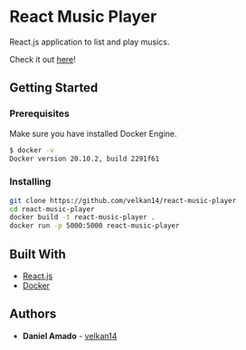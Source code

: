 # React Music Player

React.js application to list and play musics.

Check it out [here](https://react-music-player-velkan14.vercel.app)!

## Getting Started

### Prerequisites

Make sure you have installed Docker Engine.

```bash
$ docker -v
Docker version 20.10.2, build 2291f61
```

### Installing

```bash
git clone https://github.com/velkan14/react-music-player
cd react-music-player
docker build -t react-music-player .
docker run -p 5000:5000 react-music-player
```

## Built With

- [React.js](https://reactjs.org/)
- [Docker](https://www.docker.com/)

## Authors

- **Daniel Amado** - [velkan14](https://github.com/velkan14)
